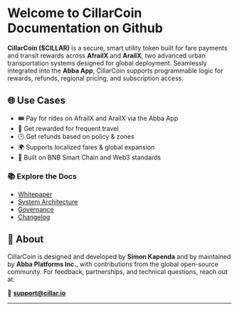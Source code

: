 # Welcome to CillarCoin Documentation on Github

**CillarCoin ($CILLAR)** is a secure, smart utility token built for fare payments and transit rewards across **AfrailX** and **ArailX**, two advanced urban transportation systems designed for global deployment. Seamlessly integrated into the **Abba App**, CillarCoin supports programmable logic for rewards, refunds, regional pricing, and subscription access.

## 🌐 Use Cases

- 🎟️ Pay for rides on AfrailX and ArailX via the Abba App  
- 💸 Get rewarded for frequent travel  
- 🕒 Get refunds based on policy & zones  
- 🌍 Supports localized fares & global expansion  
- 🔐 Built on BNB Smart Chain and Web3 standards  

### 📚 Explore the Docs

- [Whitepaper](./WHITEPAPER.md)
- [System Architecture](./ARCHITECTURE.md)
- [Governance](../GOVERNANCE.md)
- [Changelog](../CHANGELOG.md)

<!-- Coming Soon:
- [Smart Contract](./contracts/CillarCoin.sol)
- [API and Integration Tools](./docs/api.md)
-->

## 🧠 About

CillarCoin is designed and developed by **Simon Kapenda** and by maintained by **Abba Platforms Inc.**, with contributions from the global open-source community. For feedback, partnerships, and technical questions, reach out at:

📩 **support@cillar.io**

---

